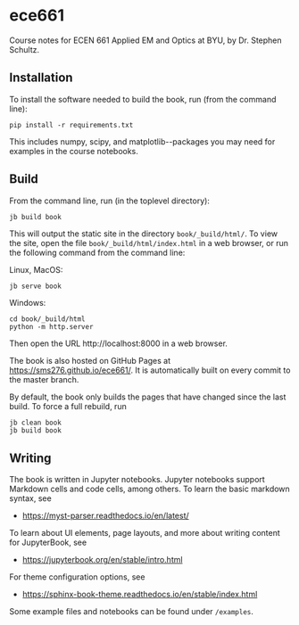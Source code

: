 # ece661

Course notes for ECEN 661 Applied EM and Optics at BYU, by Dr. Stephen Schultz.

## Installation

To install the software needed to build the book, run (from the command line):

```
pip install -r requirements.txt
```

This includes numpy, scipy, and matplotlib--packages you may need for examples
in the course notebooks.

## Build

From the command line, run (in the toplevel directory):

```
jb build book
```

This will output the static site in the directory `book/_build/html/`. To view
the site, open the file `book/_build/html/index.html` in a web browser, or run
the following command from the command line:

Linux, MacOS:

```bash
jb serve book
```

Windows:

```
cd book/_build/html
python -m http.server
```

Then open the URL http://localhost:8000 in a web browser.

The book is also hosted on GitHub Pages at https://sms276.github.io/ece661/.
It is automatically built on every commit to the master branch.

By default, the book only builds the pages that have changed since the last
build. To force a full rebuild, run

```
jb clean book
jb build book
```

## Writing

The book is written in Jupyter notebooks. Jupyter notebooks support Markdown
cells and code cells, among others. To learn the basic markdown syntax, see

* https://myst-parser.readthedocs.io/en/latest/

To learn about UI elements, page layouts, and more about writing content for
JupyterBook, see

* https://jupyterbook.org/en/stable/intro.html

For theme configuration options, see

* https://sphinx-book-theme.readthedocs.io/en/stable/index.html

Some example files and notebooks can be found under ``/examples``.
